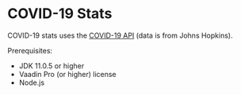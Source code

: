 # COVID-19 Stats 

COVID-19 stats uses the [COVID-19 API](https://covid19api.com/) (data is from Johns Hopkins).

Prerequisites: 

- JDK 11.0.5 or higher
- Vaadin Pro (or higher) license
- Node.js

